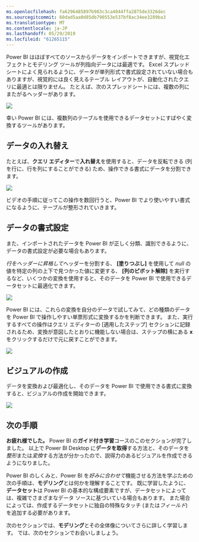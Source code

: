 ```yaml
---
ms.openlocfilehash: fa6296485897b983c3ca4044ffa2875de3326dec
ms.sourcegitcommit: 60dad5aa0d85db790553e537bf8ac34ee3289ba3
ms.translationtype: MT
ms.contentlocale: ja-JP
ms.lasthandoff: 05/29/2019
ms.locfileid: "61265115"
---
```

Power BI はほぼすべてのソースからデータをインポートできますが、視覚化エフェクトとモデリング ツールが列指向データには最適です。 Excel スプレッドシートによく見られるように、データが単列形式で書式設定されていない場合もありますが、視覚的には良く見えるテーブル レイアウトが、自動化されたクエリに最適とは限りません。 たとえば、次のスプレッドシートには、複数の列にまたがるヘッダーがあります。

![](media/1-5-cleaning-irregular-data/1-5_1.png)

幸い Power BI には、複数列のテーブルを使用できるデータセットにすばやく変換するツールがあります。

## <a name="transpose-data"></a>データの入れ替え
たとえば、**クエリ エディター**で**入れ替え**を使用すると、データを反転できる (列を行に、行を列にすることができる) ため、操作できる書式にデータを分割できます。

![](media/1-5-cleaning-irregular-data/1-5_2.png)

ビデオの手順に従ってこの操作を数回行うと、Power BI でより使いやすい書式になるように、テーブルが整形されていきます。

## <a name="format-data"></a>データの書式設定
また、インポートされたデータを Power BI が正しく分類、識別できるように、データの書式設定が必要な場合もあります。

*行をヘッダーに昇格して*ヘッダーを分割する、 **[塗りつぶし]** を使用して *null* の値を特定の列の上下で見つかった値に変更する、 **[列のピボット解除]** を実行するなど、いくつかの変換を使用すると、そのデータを Power BI で使用できるデータセットに最適化できます。

![](media/1-5-cleaning-irregular-data/1-5_3.png)

Power BI には、これらの変換を自分のデータで試してみて、どの種類のデータを Power BI で操作しやすい単票形式に変換するかを判断できます。 また、実行するすべての操作はクエリ エディターの [適用したステップ] セクションに記録されるため、変換が意図したとおりに機能しない場合は、ステップの横にある **x** をクリックするだけで元に戻すことができます。

![](media/1-5-cleaning-irregular-data/1-5_5.png)

## <a name="create-visuals"></a>ビジュアルの作成
データを変換および最適化し、そのデータを Power BI で使用できる書式に変換すると、ビジュアルの作成を開始できます。

![](media/1-5-cleaning-irregular-data/1-5_4.png)

## <a name="next-steps"></a>次の手順
**お疲れ様でした。** Power BI の**ガイド付き学習**コースのこのセクションが完了しました。 以上で Power BI Desktop に**データを取得**する方法と、そのデータを*整形*または*変換*する方法が分かったので、説得力のあるビジュアルを作成できるようになりました。

Power BI のしくみと、Power BI を*好みに合わせて*機能させる方法を学ぶための次の手順は、**モデリング**とは何かを理解することです。 既に学習したように、**データセット**は Power BI の基本的な構成要素ですが、データセットによっては、複雑でさまざまなデータ ソースに基づいている場合もあります。 また場合によっては、作成するデータセットに独自の特殊なタッチ (または*フィールド*) を追加する必要があります。

次のセクションでは、**モデリング**とその全体像についてさらに詳しく学習します。 では、次のセクションでお会いしましょう。


